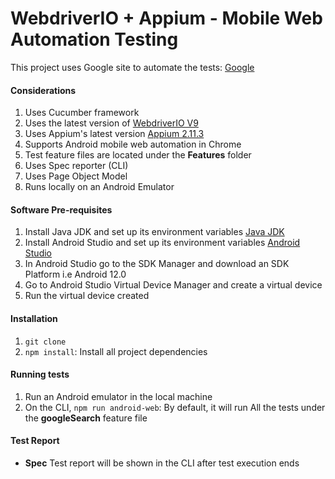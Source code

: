 # WebdriverIO + Appium - Mobile Web Automation Testing

This project uses Google site to automate the tests: [Google](https://www.google.com/)

#### Considerations
1. Uses Cucumber framework
3. Uses the latest version of [WebdriverIO V9](https://webdriver.io/)
4. Uses Appium's latest version [Appium 2.11.3](https://github.com/appium/appium/releases/tag/appium%402.11.3)
5. Supports Android mobile web automation in Chrome
6. Test feature files are located under the **Features** folder
7. Uses Spec reporter (CLI)
8. Uses Page Object Model
9. Runs locally on an Android Emulator

#### Software Pre-requisites
1. Install Java JDK and set up its environment variables [Java JDK](https://docs.oracle.com/en/java/javase/22/install/installation-jdk-macos.html#GUID-2FE451B0-9572-4E38-A1A5-568B77B146DE)
2. Install Android Studio and set up its environment variables [Android Studio](https://developer.android.com/studio/install?hl=en-419)
3. In Android Studio go to the SDK Manager and download an SDK Platform i.e Android 12.0
4. Go to Android Studio Virtual Device Manager and create a virtual device
5. Run the virtual device created

#### Installation
1. `git clone`
2. `npm install`: Install all project dependencies

#### Running tests
1. Run an Android emulator in the local machine
2. On the CLI, `npm run android-web`: By default, it will run All the tests under the **googleSearch** feature file <br>

#### Test Report
- **Spec** Test report will be shown in the CLI after test execution ends
